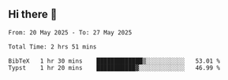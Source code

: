 ## Hi there 👋

<!--
**thethepai/thethepai** is a ✨ _special_ ✨ repository because its `README.md` (this file) appears on your GitHub profile.

Here are some ideas to get you started:

- 🔭 I’m currently working on ...
- 🌱 I’m currently learning ...
- 👯 I’m looking to collaborate on ...
- 🤔 I’m looking for help with ...
- 💬 Ask me about ...
- 📫 How to reach me: ...
- 😄 Pronouns: ...
- ⚡ Fun fact: ...
-->

<!--START_SECTION:waka-->

```txt
From: 20 May 2025 - To: 27 May 2025

Total Time: 2 hrs 51 mins

BibTeX   1 hr 30 mins    █████████████▒░░░░░░░░░░░   53.01 %
Typst    1 hr 20 mins    ███████████▓░░░░░░░░░░░░░   46.99 %
```

<!--END_SECTION:waka-->
